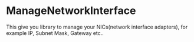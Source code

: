 # ManageNetworkInterface
This give you library to manage your NICs(network interface adapters), for example IP, Subnet Mask, Gateway etc.. 
